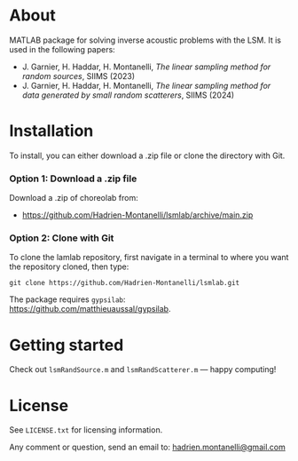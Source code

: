 # About
MATLAB package for solving inverse acoustic problems with the LSM. It is used in the following papers:
- J. Garnier, H. Haddar, H. Montanelli, <i>The linear sampling method for random sources</i>, SIIMS (2023)
- J. Garnier, H. Haddar, H. Montanelli, <i>The linear sampling method for data generated by small random scatterers</i>, SIIMS (2024)

# Installation

To install, you can either download a .zip file or clone the directory with Git.

### Option 1: Download a .zip file

Download a .zip of choreolab from:

- https://github.com/Hadrien-Montanelli/lsmlab/archive/main.zip

### Option 2: Clone with Git

To clone the lamlab repository, first navigate in a terminal to where you want the repository cloned, then type:
```
git clone https://github.com/Hadrien-Montanelli/lsmlab.git
```

The package requires `gypsilab`: https://github.com/matthieuaussal/gypsilab.

# Getting started

Check out `lsmRandSource.m` and `lsmRandScatterer.m` &mdash; happy computing!

# License
See `LICENSE.txt` for licensing information.

Any comment or question, send an email to: hadrien.montanelli@gmail.com
